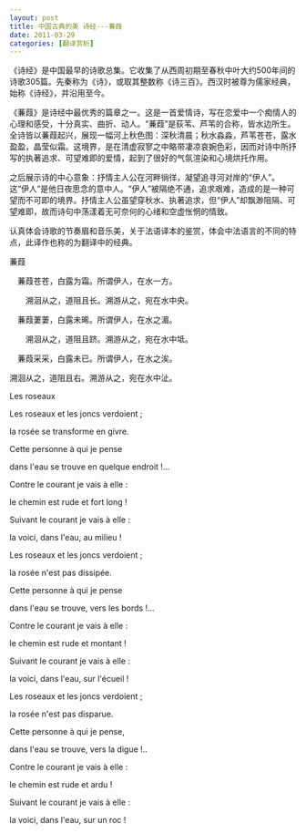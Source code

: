 ```yaml
---
layout: post
title: 中国古典的美 诗经---蒹葭
date: 2011-03-29
categories: [翻译赏析]  
---
```


《诗经》是中国最早的诗歌总集。它收集了从西周初期至春秋中叶大约500年间的诗歌305篇。先秦称为《诗》，或取其整数称《诗三百》。西汉时被尊为儒家经典，始称《诗经》，并沿用至今。

《蒹葭》是诗经中最优秀的篇章之一。这是一首爱情诗，写在恋爱中一个痴情人的心理和感受，十分真实、曲折、动人。“蒹葭”是荻苇、芦苇的合称，皆水边所生。全诗皆以蒹葭起兴，展现一幅河上秋色图：深秋清晨；秋水淼淼，芦苇苍苍，露水盈盈，晶莹似霜。这境界，是在清虚寂寥之中略带凄凉哀婉色彩，因而对诗中所抒写的执著追求、可望难即的爱情，起到了很好的气氛渲染和心境烘托作用。

之后展示诗的中心意象：抒情主人公在河畔徜徉，凝望追寻河对岸的“伊人”。这“伊人”是他日夜思念的意中人。“伊人”被隔绝不通，追求艰难，造成的是一种可望而不可即的境界。抒情主人公虽望穿秋水、执著追求，但“伊人”却飘渺阻隔、可望难即，故而诗句中荡漾着无可奈何的心绪和空虚怅惘的情致。

认真体会诗歌的节奏眉和音乐美，关于法语译本的鉴赏，体会中法语言的不同的特点，此译作也称的为翻译中的经典。





蒹葭

　蒹葭苍苍，白露为霜。所谓伊人，在水一方。

　　溯洄从之，道阻且长。溯游从之，宛在水中央。

　蒹葭萋萋，白露未晞。所谓伊人，在水之湄。

　　溯洄从之，道阻且跻。溯游从之，宛在水中坻。

　蒹葭采采，白露未已。所谓伊人，在水之涘。

溯洄从之，道阻且右。溯游从之，宛在水中沚。



Les roseaux

Les roseaux et les joncs verdoient ;

la rosée se transforme en givre.

Cette personne à qui je pense

dans l'eau se trouve en quelque endroit !...

Contre le courant je vais à elle :

le chemin est rude et fort long !

Suivant le courant je vais à elle :

la voici, dans l'eau, au milieu !



Les roseaux et les joncs verdoient ;

la rosée n'est pas dissipée.

Cette personne à qui je pense

dans l'eau se trouve, vers les bords !...

Contre le courant je vais à elle :

le chemin est rude et montant !

Suivant le courant je vais à elle :

la voici, dans l'eau, sur l'écueil !



Les roseaux et les joncs verdoient ;

la rosée n'est pas disparue.

Cette personne à qui je pense,

dans l'eau se trouve, vers la digue !..

Contre le courant je vais à elle :

le chemin est rude et ardu !

Suivant le courant je vais à elle :

la voici, dans l'eau, sur un roc !

